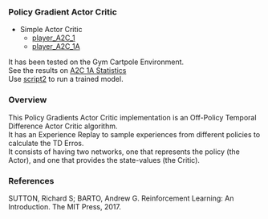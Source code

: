 ### Policy Gradient Actor Critic 

- Simple Actor Critic  
	- [player_A2C_1](../reinforcement/players/player_A2C_1.py)
	- [player_A2C_1A](../reinforcement/players/player_A2C_1A.py)

It has been tested on the Gym Cartpole Environment.  
See the results on [A2C 1A Statistics](https://github.com/NiloFreitas/Deep-Reinforcement-Learning/tree/master/statistics/A2C%201A)  
Use [script2](../reinforcement/script2.sh) to run a trained model.  

### Overview

This Policy Gradients Actor Critic implementation is an Off-Policy Temporal Difference Actor Critic algorithm.  
It has an Experience Replay to sample experiences from different policies to calculate the TD Erros.  
It consists of having two networks, one that represents the policy (the Actor), and one that provides the state-values (the Critic).  

### References

SUTTON, Richard S; BARTO, Andrew G. Reinforcement Learning: An Introduction. The MIT Press, 2017.  


